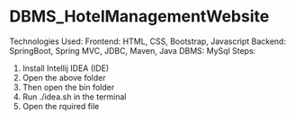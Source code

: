 # DBMS_HotelManagementWebsite
Technologies Used: Frontend: HTML, CSS, Bootstrap, Javascript       Backend: SpringBoot, Spring MVC, JDBC, Maven, Java       DBMS: MySql
Steps:
1) Install Intellij IDEA (IDE)
2) Open the above folder
3) Then open the bin folder
4) Run ./idea.sh in the terminal
5) Open the rquired file
